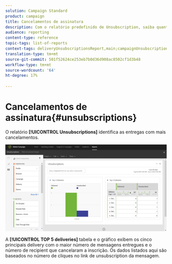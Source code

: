```yaml
---
solution: Campaign Standard
product: campaign
title: Cancelamentos de assinatura
description: Com o relatório predefinido de Unsubscription, saiba quantas vezes os clientes se desconectaram de seus delivery.
audience: reporting
content-type: reference
topic-tags: list-of-reports
context-tags: deliveryUnsubscriptionsReport,main;campaignUnsubscriptionsReport,main;programUnsubscriptionsReport,main
translation-type: tm+mt
source-git-commit: 501f52624ce253eb7b0d36d908ac8502cf1d3b48
workflow-type: tm+mt
source-wordcount: '64'
ht-degree: 17%

---
```



# Cancelamentos de assinatura{#unsubscriptions}

O relatório **[!UICONTROL Unsubscriptions]** identifica as entregas com mais cancelamentos.

![](assets/delivery_reports_unsub.png)

A **[!UICONTROL TOP 5 deliveries]** tabela e o gráfico exibem os cinco principais delivery com o maior número de mensagens entregues e o número de recipient que cancelaram a inscrição. Os dados listados aqui são baseados no número de cliques no link de unsubscription da mensagem.

